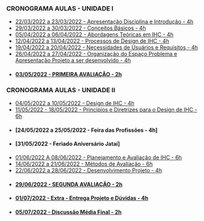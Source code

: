 ### CRONOGRAMA AULAS - UNIDADE I
- [22/03/2022 a 23/03/2022 - Apresentação Disciplina e Introdução - 4h](aula01.md)
- [29/03/2022 a 30/03/2022 - Conceitos Básicos - 4h](aula02.md)
- [05/04/2022 a 06/04/2022 - Abordagens Teóricas em IHC - 4h](aula03.md)
- [12/04/2022 a 13/04/2022 - Processos de Design de IHC - 4h]()
- [19/04/2022 a 20/04/2022 - Necessidades de Usuários e Requisitos - 4h]()
- [26/04/2022 a 27/04/2022 - Organização do Espaço Problema e Apresentação Projeto a ser desenvolvido - 4h]()
- #### [03/05/2022 - PRIMEIRA AVALIAÇÃO - 2h]()
### CRONOGRAMA AULAS - UNIDADE II
- [04/05/2022 a 10/05/2022 - Design de IHC - 4h]()
- [11/05/2022 - 18/05/2022 - Princípios e Diretrizes para o Design de IHC - 6h]()
- #### [24/05/2022 a 25/05/2022 - Feira das Profissões - 4h]
- #### [31/05/2022 - Feriado Aniversário Jataí]
- [01/06/2022 A 08/06/2022 - Planejamento e Avaliação de IHC - 6h]()
- [14/06/2022 a 21/06/2022 - Métodos de Avaliação - 6h]()
- [22/06/2022 a 28/06/2022 - Desenvolvimento Projeto - 4h]()
- #### [29/06/2022 - SEGUNDA AVALIAÇÃO - 2h]()
- #### [01/07/2022 - Extra - Entrega Projeto e Dúvidas - 4h]()
- #### [05/07/2022 - Discussão Média Final - 2h]()

